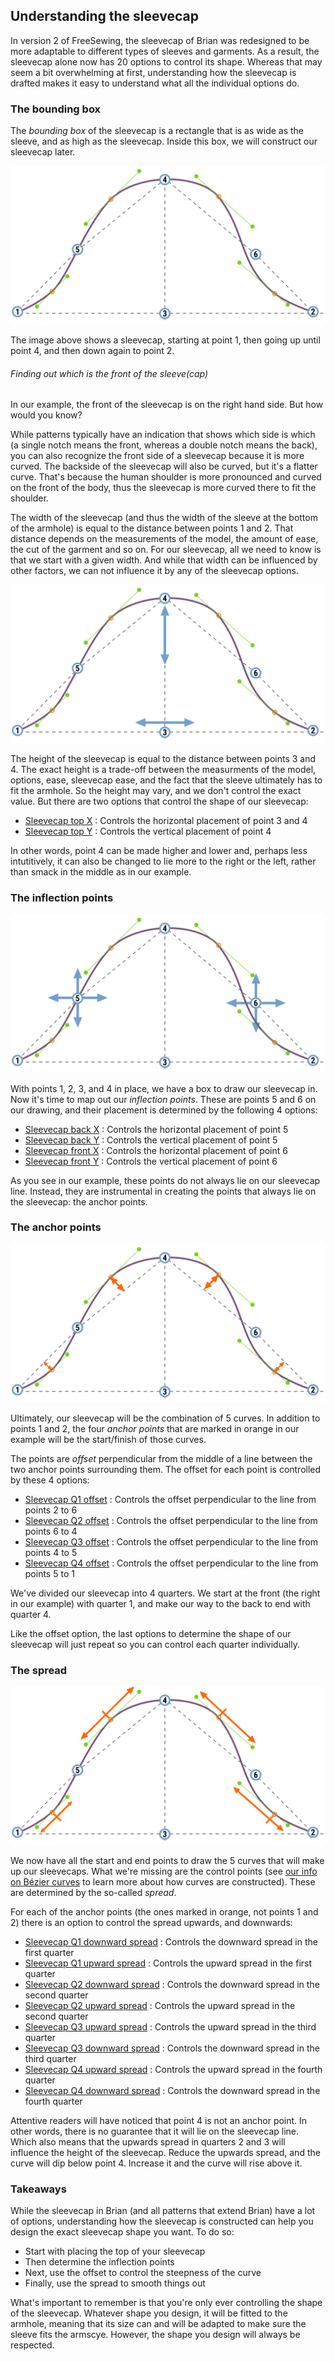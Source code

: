 

## Understanding the sleevecap

In version 2 of FreeSewing, the sleevecap of Brian was redesigned to be more adaptable to
different types of sleeves and garments. As a result, the sleevecap alone now has 20 options 
to control its shape. Whereas that may seem a bit overwhelming at first, understanding how the 
sleevecap is drafted makes it easy to understand what all the individual options do.

### The bounding box

The *bounding box* of the sleevecap is a rectangle that is as wide as the sleeve, and
as high as the sleevecap. Inside this box, we will construct our sleevecap later.

![The Brian sleevecap](sleevecap.svg)

The image above shows a sleevecap, starting at point 1, then going up until point 4,
and then down again to point 2. 

<Note>

###### Finding out which is the front of the sleeve(cap)

In our example, the front of the sleevecap is on the right hand side. But how would you know? 

While patterns typically have an indication that shows which side is which (a single notch
means the front, whereas a double notch means the back), you can also
recognize the front side of a sleevecap because it is more curved. The backside of the
sleevecap will also be curved, but it's a flatter curve. That's because the human shoulder
is more pronounced and curved on the front of the body, thus the sleevecap is more curved 
there to fit the shoulder.

</Note>

The width of the sleevecap (and thus the width of the sleeve at the bottom of the armhole)
is equal to the distance between points 1 and 2. That distance depends on the measurements
of the model, the amount of ease, the cut of the garment and so on. For our sleevecap, all we
need to know is that we start with a given width. And while that width can be influenced by
other factors, we can not influence it by any of the sleevecap options.

![Controlling the top of the sleevecap](sleevecaptop.svg)

The height of the sleevecap is equal to the distance between points 3 and 4. The exact height
is a trade-off between the measurments of the model, options, ease, sleevecap ease, and the fact 
that the sleeve ultimately has to fit the armhole. So the height may vary, and we don't control
the exact value. But there are two options that control the shape of our sleevecap:

 - [Sleevecap top X](/docs/patterns/brian/options/sleevecaptopfactorx/) : Controls the horizontal placement of point 3 and 4
 - [Sleevecap top Y](/docs/patterns/brian/options/sleevecaptopfactory/) : Controls the vertical placement of point 4

In other words, point 4 can be made higher and lower and, perhaps less intutitively, it can also
be changed to lie more to the right or the left, rather than smack in the middle as in our example.

### The inflection points

![Controlling the inflection points](sleevecapinflection.svg)

With points 1, 2, 3, and 4 in place, we have a box to draw our sleevecap in. Now it's time to 
map out our *inflection points*. These are points 5 and 6 on our drawing, and their placement 
is determined by the following 4 options:

 - [Sleevecap back X](/docs/patterns/brian/options/sleevecapbackfactorx) : Controls the horizontal placement of point 5
 - [Sleevecap back Y](/docs/patterns/brian/options/sleevecapbackfactory) : Controls the vertical placement of point 5
 - [Sleevecap front X](/docs/patterns/brian/options/sleevecapbackfactorx) : Controls the horizontal placement of point 6
 - [Sleevecap front Y](/docs/patterns/brian/options/sleevecapbackfactory) : Controls the vertical placement of point 6

<Note>

As you see in our example, these points do not always lie on our sleevecap line. Instead, they
are instrumental in creating the points that always lie on the sleevecap: the anchor points.

</Note>

### The anchor points

![Controlling the anchor points](sleevecapanchor.svg)

Ultimately, our sleevecap will be the combination of 5 curves. In addition to points 1 and 2,
the four *anchor points* that are marked in orange in our example will be the start/finish of
those curves.

The points are *offset* perpendicular from the middle of a line between the two anchor points 
surrounding them. The offset for each point is controlled by these 4 options:

 - [Sleevecap Q1 offset](/docs/patterns/brian/options/sleevecapq1offset) : Controls the offset perpendicular to the line from points 2 to 6
 - [Sleevecap Q2 offset](/docs/patterns/brian/options/sleevecapq2offset) : Controls the offset perpendicular to the line from points 6 to 4
 - [Sleevecap Q3 offset](/docs/patterns/brian/options/sleevecapq3offset) : Controls the offset perpendicular to the line from points 4 to 5
 - [Sleevecap Q4 offset](/docs/patterns/brian/options/sleevecapq3offset) : Controls the offset perpendicular to the line from points 5 to 1

<Note>

We've divided our sleevecap into 4 quarters. We start at the front (the right in our example)
with quarter 1, and make our way to the back to end with quarter 4.

Like the offset option, the last options to determine the shape of our sleevecap will just repeat so you can 
control each quarter individually.

</Note>

### The spread

![Controlling the anchor points](sleevecapspread.svg)

We now have all the start and end points to draw the 5 curves that will make up our sleevecaps.
What we're missing are the control points
(see [our info on Bézier curves](https://freesewing.dev/concepts/beziercurves) to learn more 
about how curves are constructed). These are determined by the so-called *spread*.

For each of the anchor points (the ones marked in orange, not points 1 and 2) there is an option
to control the spread upwards, and downwards:

 - [Sleevecap Q1 downward spread](/docs/patterns/brian/options/sleevecapq1spread1) : Controls the downward spread in the first quarter
 - [Sleevecap Q1 upward spread](/docs/patterns/brian/options/sleevecapq1spread2) : Controls the upward spread in the first quarter
 - [Sleevecap Q2 downward spread](/docs/patterns/brian/options/sleevecapq2spread1) : Controls the downward spread in the second quarter
 - [Sleevecap Q2 upward spread](/docs/patterns/brian/options/sleevecapq2spread2) : Controls the upward spread in the second quarter
 - [Sleevecap Q3 upward spread](/docs/patterns/brian/options/sleevecapq3spread1) : Controls the upward spread in the third quarter
 - [Sleevecap Q3 downward spread](/docs/patterns/brian/options/sleevecapq3spread2) : Controls the downward spread in the third quarter
 - [Sleevecap Q4 upward spread](/docs/patterns/brian/options/sleevecapq4spread1) : Controls the upward spread in the fourth quarter
 - [Sleevecap Q4 downward spread](/docs/patterns/brian/options/sleevecapq4spread2) : Controls the downward spread in the fourth quarter

<Note>

Attentive readers will have noticed that point 4 is not an anchor point. In other words, there is no guarantee
that it will lie on the sleevecap line. Which also means that the upwards spread in quarters 2 and 3 will influence
the height of the sleevecap. Reduce the upwards spread, and the curve will dip below point 4. Increase it and
the curve will rise above it.

</Note>

### Takeaways

While the sleevecap in Brian (and all patterns that extend Brian) have a lot of options, understanding how the 
sleevecap is constructed can help you design the exact sleevecap shape you want. To do so:

 - Start with placing the top of your sleevecap
 - Then determine the inflection points
 - Next, use the offset to control the steepness of the curve
 - Finally, use the spread to smooth things out

What's important to remember is that you're only ever controlling the shape of the sleevecap.
Whatever shape you design, it will be fitted to the armhole, meaning that its size can and will be adapted
to make sure the sleeve fits the armscye. However, the shape you design will always be respected.


